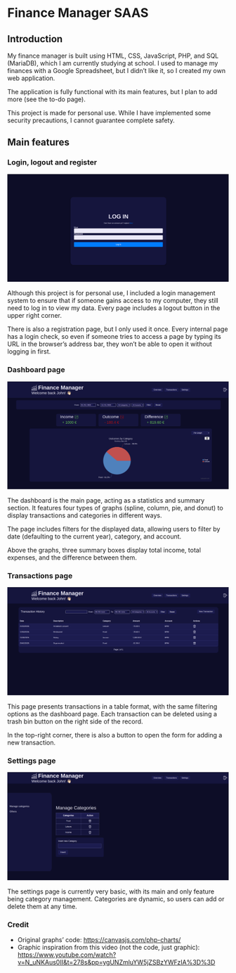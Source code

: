 # Finance Manager SAAS
## Introduction

My finance manager is built using HTML, CSS, JavaScript, PHP, and SQL (MariaDB), which I am currently studying at school. I used to manage my finances with a Google Spreadsheet, but I didn’t like it, so I created my own web application.

The application is fully functional with its main features, but I plan to add more (see the to-do page).

This project is made for personal use. While I have implemented some security precautions, I cannot guarantee complete safety.

## Main features

### Login, logout and register

![login.png](images/login.png)

Although this project is for personal use, I included a login management system to ensure that if someone gains access to my computer, they still need to log in to view my data. Every page includes a logout button in the upper right corner.

There is also a registration page, but I only used it once. Every internal page has a login check, so even if someone tries to access a page by typing its URL in the browser’s address bar, they won’t be able to open it without logging in first.

### Dashboard page

![dashboard.png](images/dashboard.png)

The dashboard is the main page, acting as a statistics and summary section. It features four types of graphs (spline, column, pie, and donut) to display transactions and categories in different ways.

The page includes filters for the displayed data, allowing users to filter by date (defaulting to the current year), category, and account.

Above the graphs, three summary boxes display total income, total expenses, and the difference between them.

### Transactions page

![transactions.png](images/transactions.png)

This page presents transactions in a table format, with the same filtering options as the dashboard page. Each transaction can be deleted using a trash bin button on the right side of the record.

In the top-right corner, there is also a button to open the form for adding a new transaction.

### Settings page

![settings.png](images/settings.png)

The settings page is currently very basic, with its main and only feature being category management. Categories are dynamic, so users can add or delete them at any time.

### Credit

- Original graphs’ code: https://canvasjs.com/php-charts/
- Graphic inspiration from this video (not the code, just graphic): https://www.youtube.com/watch?v=N_uNKAus0II&t=278s&pp=ygUNZmluYW5jZSBzYWFzIA%3D%3D
